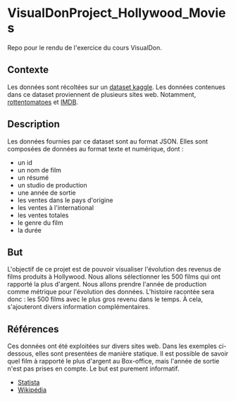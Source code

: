 # VisualDonProject_Hollywood_Movies
Repo pour le rendu de l'exercice du cours VisualDon. 

## Contexte 
Les données sont récoltées sur un [dataset kaggle](https://www.kaggle.com/sanjeetsinghnaik/top-1000-highest-grossing-movies). Les données contenues dans ce dataset proviennent de plusieurs sites web. Notamment, [rottentomatoes](https://www.rottentomatoes.com/) et [IMDB](https://www.imdb.com/). 
## Description
Les données fournies par ce dataset sont au format JSON. Elles sont composées de données au format texte et numérique, dont :  
- un id 
- un nom de film 
- un résumé 
- un studio de production 
- une année de sortie
- les ventes dans le pays d'origine
- les ventes à l'international 
- les ventes totales
- le genre du film 
- la durée
## But 
L'objectif de ce projet est de pouvoir visualiser l'évolution des revenus de films produits à Hollywood. Nous allons sélectionner les 500 films qui ont rapporté la plus d'argent. Nous allons prendre l'année de production comme métrique pour l'évolution des données. L'histoire racontée sera donc : les 500 films avec le plus gros revenu dans le temps. À cela, s'ajouteront divers information complémentaires. 
## Références 
Ces données ont été exploitées sur divers sites web. Dans les exemples ci-dessous, elles sont presentées de manière statique. Il est possible de savoir quel film à rapporté le plus d'argent au Box-office, mais l'année de sortie n'est pas prises en compte. Le but est purement informatif. 
- [Statista](https://www.statista.com/statistics/262926/box-office-revenue-of-the-most-successful-movies-of-all-time/)
- [Wikipédia](https://fr.wikipedia.org/wiki/Liste_des_plus_gros_succ%C3%A8s_du_box-office_mondial)
